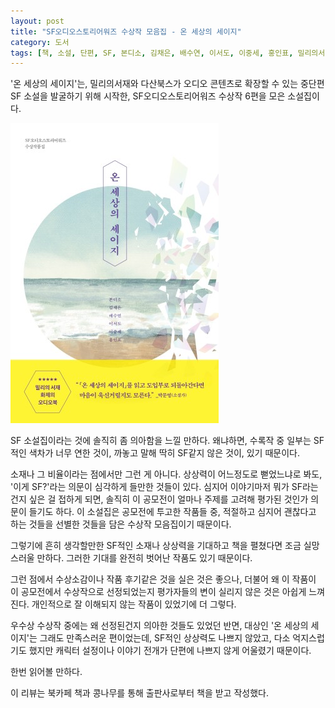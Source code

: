 ```yaml
---
layout: post
title: "SF오디오스토리어워즈 수상작 모음집 - 온 세상의 세이지"
category: 도서
tags: [책, 소설, 단편, SF, 본디소, 김채은, 배수연, 이서도, 이중세, 홍인표, 밀리의서재, 다산책방, 북카페 책과 콩나무, 서평]
---
```


'온 세상의 세이지'는,
밀리의서재와 다산북스가 오디오 콘텐츠로 확장할 수 있는 중단편 SF 소설을 발굴하기 위해 시작한,
SF오디오스토리어워즈 수상작 6편을 모은 소설집이다.

![표지](/images/seijis-whole-world-book-h480.jpg)

SF 소설집이라는 것에 솔직히 좀 의아함을 느낄 만하다.
왜냐하면, 수록작 중 일부는 SF적인 색차가 너무 연한 것이,
까놓고 말해 딱히 SF같지 않은 것이, 있기 때문이다.

소재나 그 비율이라는 점에서만 그런 게 아니다.
상상력이 어느정도로 뻗었느냐로 봐도,
'이게 SF?'라는 의문이 심각하게 들만한 것들이 있다.
심지어 이야기마저 뭐가 SF라는 건지 싶은 걸 접하게 되면,
솔직히 이 공모전이 얼마나 주제를 고려해 평가된 것인가 의문이 들기도 하다.
이 소설집은 공모전에 투고한 작품들 중,
적절하고 심지어 괜찮다고 하는 것들을 선별한 것들을 담은
수상작 모음집이기 때문이다.

그렇기에 흔히 생각할만한
SF적인 소재나 상상력을 기대하고 책을 펼쳤다면 조금 실망스러울 만하다.
그러한 기대를 완전히 벗어난 작품도 있기 때문이다.

그런 점에서 수상소감이나 작품 후기같은 것을 실은 것은 좋으나,
더불어 왜 이 작품이 이 공모전에서 수상작으로 선정되었는지
평가자들의 변이 실리지 않은 것은 아쉽게 느껴진다.
개인적으로 잘 이해되지 않는 작품이 있었기에 더 그렇다.

우수상 수상작 중에는 왜 선정된건지 의아한 것들도 있었던 반면,
대상인 '온 세상의 세이지'는 그래도 만족스러운 편이었는데,
SF적인 상상력도 나쁘지 않았고,
다소 억지스럽기도 했지만
캐릭터 설정이나 이야기 전개가 단편에 나쁘지 않게 어울렸기 때문이다.

한번 읽어볼 만하다.



<div class="im im-info">
이 리뷰는 북카페 책과 콩나무를 통해 출판사로부터 책을 받고 작성했다.
</div>

